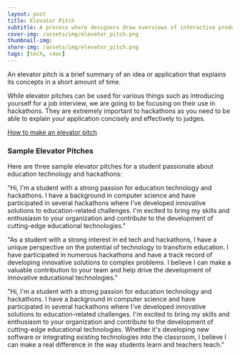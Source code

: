 ```yaml
---
layout: post
title: Elevator Pitch
subtitle: A process where designers draw overviews of interactive products to establish the structure and flow of possible design solutions
cover-img: /assets/img/elevator_pitch.png
thumbnail-img:
share-img: /assets/img/elevator_pitch.png
tags: [tech, c4ac]
---
```


An elevator pitch is a brief summary of an idea or application that explains its concepts in a short amount of time. 

While elevator pitches can be used for various things such as introducing yourself for a job interview, we are going to be focusing on their use in hackathons. They are extremely important to hackathons as you need to be able to explain your application concisely and effectively to judges.

[How to make an elevator pitch](https://www.mindtools.com/pages/article/elevator-pitch.htm)

### Sample Elevator Pitches

Here are three sample elevator pitches for a student passionate about education technology and hackathons:

"Hi, I'm a student with a strong passion for education technology and hackathons. I have a background in computer science and have participated in several hackathons where I've developed innovative solutions to education-related challenges. I'm excited to bring my skills and enthusiasm to your organization and contribute to the development of cutting-edge educational technologies."

"As a student with a strong interest in ed tech and hackathons, I have a unique perspective on the potential of technology to transform education. I have participated in numerous hackathons and have a track record of developing innovative solutions to complex problems. I believe I can make a valuable contribution to your team and help drive the development of innovative educational technologies."

"Hi, I'm a student with a strong passion for education technology and hackathons. I have a background in computer science and have participated in several hackathons where I've developed innovative solutions to education-related challenges. I'm excited to bring my skills and enthusiasm to your organization and contribute to the development of cutting-edge educational technologies. Whether it's developing new software or integrating existing technologies into the classroom, I believe I can make a real difference in the way students learn and teachers teach."